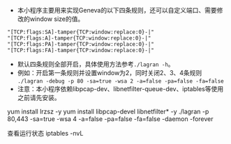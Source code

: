 - 本小程序主要用来实现Geneva的以下四条规则，还可以自定义端口、需要修改的window size的值。
```
"[TCP:flags:SA]-tamper{TCP:window:replace:0}-|"
"[TCP:flags:A]-tamper{TCP:window:replace:0}-|"
"[TCP:flags:PA]-tamper{TCP:window:replace:0}-|"
"[TCP:flags:FA]-tamper{TCP:window:replace:0}-|"
```
- 默认四条规则全部开启，具体使用方法参考`./lagran -h`。
- 例如：开启第一条规则并设置window为2，同时关闭2、3、4条规则
```./lagran -debug -p 80 -sa=true -wsa 2 -a=false -pa=false -fa=false```
- 注意：本小程序依赖libpcap-dev、libnetfilter-queue-dev、iptables等使用之前请先安装。

yum install lrzsz -y
yum install libpcap-devel libnetfilter* -y
./lagran -p 80,443 -sa=true -wsa 4 -a=false -pa=false -fa=false -daemon -forever

查看运行状态
iptables -nvL
